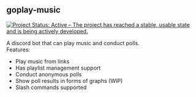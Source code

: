 ## goplay-music
[![Project Status: Active – The project has reached a stable, usable state and is being actively developed.](https://www.repostatus.org/badges/latest/active.svg)](https://www.repostatus.org/#active)  

A discord bot that can play music and conduct polls.  
Features:  
- Play music from links
- Has playlist management support
- Conduct anonymous polls
- Show poll results in forms of graphs (WIP)
- Slash commands supported